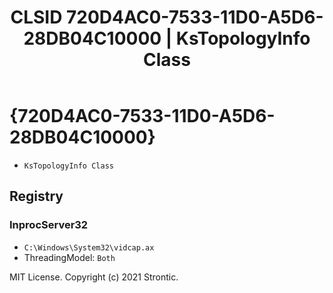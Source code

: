 ﻿---
title: "CLSID 720D4AC0-7533-11D0-A5D6-28DB04C10000 | KsTopologyInfo Class"
excerpt: What is COM-Object CLSID 720D4AC0-7533-11D0-A5D6-28DB04C10000?
---

# {720D4AC0-7533-11D0-A5D6-28DB04C10000}

* `KsTopologyInfo Class`

## Registry


### InprocServer32

* `C:\Windows\System32\vidcap.ax`
* ThreadingModel: `Both`

MIT License. Copyright (c) 2021 Strontic.



